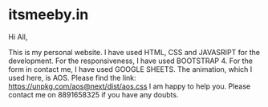 # itsmeeby.in


Hi All,

This is my personal website. 
I have used HTML, CSS and JAVASRIPT for the development.
For the responsiveness, I have used BOOTSTRAP 4.
For the form in contact me, I have used GOOGLE SHEETS.
The animation, which I used here, is AOS. Please find the link: https://unpkg.com/aos@next/dist/aos.css
I am happy to help you. Please contact me on 8891658325 if you have any doubts.
